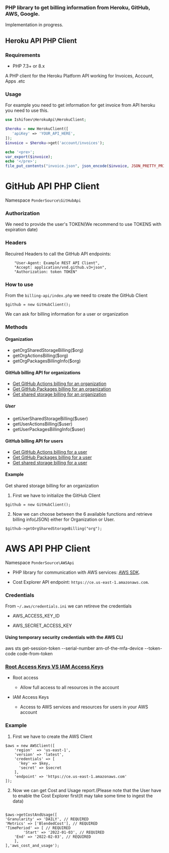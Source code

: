### PHP library to get billing information from Heroku, GitHub, AWS, Google.

Implementation in progress.

## Heroku API PHP Client

### Requirements
- PHP 7.3+ or 8.x

A PHP client for the Heroku Platform API working for Invoices, Account, Apps .etc

### Usage

For example you need to get information for get invoice from API heroku you need to use this.

````php
use Ishifoev\HerokuApi\HerokuClient;

$heroku = new HerokuClient([
   'apiKey' => 'YOUR_API_HERE',
]);
$invoice = $heroku->get('account/invoices');

echo '<pre>';
var_export($invoice);
echo '</pre>';
file_put_contents("invoice.json", json_encode($invoice, JSON_PRETTY_PRINT));
````

# GitHub API PHP Client

Namespace  `PonderSource\GitHubApi`

### Authorization

We need to provide the user's TOKEN(We recommend to use TOKENS with expiration date)

### Headers

Recuired Headers to call the GitHub API endpoints:

```
    "User-Agent: Example REST API Client",
    "Accept: application/vnd.github.v3+json",
    "Authorization: token TOKEN"
```

### How to use

From the `billing-api/index.php` we need to create the GitHub Client

```
$github = new GitHubClient();

```

We can ask for billing information for a user or organization
### Methods

#### Organization

* getOrgSharedStorageBilling($org)
* getOrgActionsBilling($org)
* getOrgPackagesBillingInfo($org)

#### GitHub billing API for organizations

* [Get GitHub Actions billing for an organization](https://docs.github.com/en/rest/reference/billing#get-github-actions-billing-for-an-organization)
* [Get GitHub Packages billing for an organization](https://docs.github.com/en/rest/reference/billing#get-github-packages-billing-for-an-organization)
* [Get shared storage billing for an organization](https://docs.github.com/en/rest/reference/billing#get-shared-storage-billing-for-an-organization)


##### User

* getUserSharedStorageBilling($user)
* getUserActionsBilling($user)
* getUserPackagesBillingInfo($user)

#### GitHub billing API for users

* [Get GitHub Actions billing for a user](https://docs.github.com/en/rest/reference/billing#get-github-actions-billing-for-a-user)
* [Get GitHub Packages billing for a user](https://docs.github.com/en/rest/reference/billing#get-github-packages-billing-for-a-user)
* [Get shared storage billing for a user](https://docs.github.com/en/rest/reference/billing#get-shared-storage-billing-for-a-user)


#### Example

Get shared storage billing for an organization

1) First we have to initialize the GitHub Client
```
$github = new GitHubClient();
```

2) Now we can choose between the 6 available functions and retrieve billing info(JSON) either for Organization or User.

```
$github->getOrgSharedStorageBilling("org");
```

# AWS API PHP Client

Namespace  `PonderSource\AWSApi`

* PHP library for communication with AWS services: [AWS SDK](https://aws.amazon.com/sdk-for-php/).

* Cost Explorer API endpoint: `https://ce.us-east-1.amazonaws.com`.

### Credentials

From `~/.aws/credentials.ini` we can retireve the credentials

* AWS_ACCESS_KEY_ID

* AWS_SECRET_ACCESS_KEY

#### Using temporary security credentials with the AWS CLI

 aws sts get-session-token --serial-number arn-of-the-mfa-device --token-code code-from-token

### [Root Access Keys VS IAM Access Keys](https://docs.aws.amazon.com/general/latest/gr/root-vs-iam.html)

 * Root access
   - Allow full access to all resources in the account

 * IAM Access Keys
   -  Access to AWS services and resources for users in your AWS account

### Example

1) First we have to create the AWS Client

```
$aws = new AWSClient([
    'region'  => 'us-east-1',
    'version' => 'latest',
    'credentials' => [
      'key' => $key,
      'secret' => $secret
    ],
    'endpoint' => 'https://ce.us-east-1.amazonaws.com'
]);

```
2) Now we can get Cost and Usage report.(Please note that the User have to enable the Cost Explorer first(It may take some time to ingest the data)

```

$aws->getCostAndUsage([
'Granularity' => 'DAILY', // REQUIRED
'Metrics' => ['BlendedCost'], // REQUIRED
'TimePeriod' => [ // REQUIRED
		'Start' => '2022-01-03', // REQUIRED
    'End' => '2022-02-03', // REQUIRED
	],
],'aws_cost_and_usage');
```
